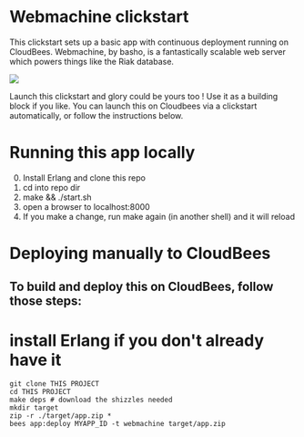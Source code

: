 #  Webmachine clickstart

This clickstart sets up a basic app with continuous deployment
running on CloudBees.
Webmachine, by basho, is a fantastically scalable web server which powers things like the Riak database.

<a href="https://grandcentral.cloudbees.com/?CB_clickstart=https://raw.github.com/michaelneale/webmachine-clickstart/master/clickstart.json"><img src="https://d3ko533tu1ozfq.cloudfront.net/clickstart/deployInstantly.png"/></a>

Launch this clickstart and glory could be yours too ! Use it as a building block if you like.
You can launch this on Cloudbees via a clickstart automatically, or follow the instructions below. 

# Running this app locally

0. Install Erlang and clone this repo
1. cd into repo dir
2. make && ./start.sh
3. open a browser to localhost:8000
4. If you make a change, run make again (in another shell) and it will reload


# Deploying manually to CloudBees 


## To build and deploy this on CloudBees, follow those steps:

# install Erlang if you don't already have it

    git clone THIS PROJECT
    cd THIS PROJECT
    make deps # download the shizzles needed 
    mkdir target
    zip -r ./target/app.zip *
    bees app:deploy MYAPP_ID -t webmachine target/app.zip 


